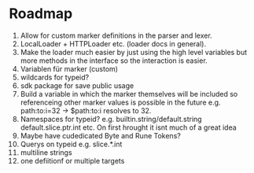 # Roadmap

1. Allow for custom marker definitions in the parser and lexer.
2. LocalLoader + HTTPLoader etc. (loader docs in general).
3. Make the loader much easier by just using the high level variables but more
   methods in the interface so the interaction is easier.
4. Variablen für marker (custom)
5. wildcards for typeid?
6. sdk package for save public usage
7. Build a variable in which the marker themselves will be included so
   referenceing other marker values is possible in the future e.g.
   path:to:i=32 -> $path:to:i resolves to 32.
8. Namespaces for typeid? e.g. builtin.string/default.string
   default.slice.ptr.int etc. On first hrought it isnt much of a great idea
9. Maybe have cudedicated Byte and Rune Tokens?
10. Querys on typeid e.g. slice.*.int
11. multiline strings
12. one defiitionf or multiple targets
